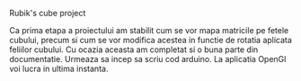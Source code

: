 Rubik's cube project

Ca prima etapa a proiectului am stabilit cum se vor mapa matricile pe fetele cubului, precum si cum se vor modifica acestea in functie de rotatia aplicata feliilor cubului.
Cu ocazia aceasta am completat si o buna parte din documentatie. Urmeaza sa incep sa scriu cod arduino. La aplicatia OpenGl voi lucra in ultima instanta.
